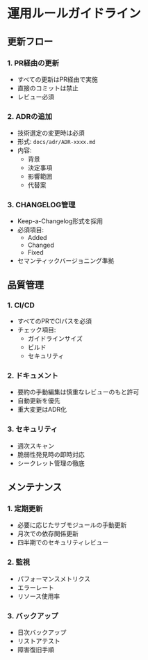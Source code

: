 # 運用ルールガイドライン

## 更新フロー

### 1. PR経由の更新

- すべての更新はPR経由で実施
- 直接のコミットは禁止
- レビュー必須

### 2. ADRの追加

- 技術選定の変更時は必須
- 形式: `docs/adr/ADR-xxxx.md`
- 内容:
  - 背景
  - 決定事項
  - 影響範囲
  - 代替案

### 3. CHANGELOG管理

- Keep-a-Changelog形式を採用
- 必須項目:
  - Added
  - Changed
  - Fixed
- セマンティックバージョニング準拠

## 品質管理

### 1. CI/CD

- すべてのPRでCIパスを必須
- チェック項目:
  - ガイドラインサイズ
  - ビルド
  - セキュリティ

### 2. ドキュメント

- 要約の手動編集は慎重なレビューのもと許可
- 自動更新を優先
- 重大変更はADR化

### 3. セキュリティ

- 週次スキャン
- 脆弱性発見時の即時対応
- シークレット管理の徹底

## メンテナンス

### 1. 定期更新

- 必要に応じたサブモジュールの手動更新
- 月次での依存関係更新
- 四半期でのセキュリティレビュー

### 2. 監視

- パフォーマンスメトリクス
- エラーレート
- リソース使用率

### 3. バックアップ

- 日次バックアップ
- リストアテスト
- 障害復旧手順

